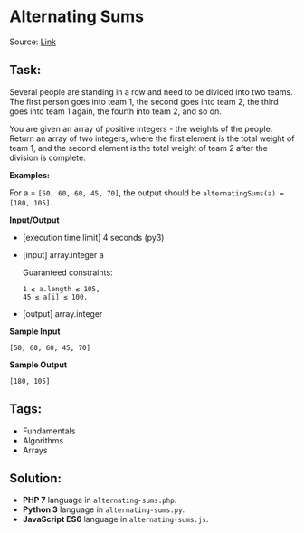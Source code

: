 # Alternating Sums

Source: [Link](https://app.codesignal.com/arcade/intro/level-4/cC5QuL9fqvZjXJsW9)

## Task:

Several people are standing in a row and need to be divided into two teams. The first person goes into team 1, 
the second goes into team 2, the third goes into team 1 again, the fourth into team 2, and so on.

You are given an array of positive integers - the weights of the people. Return an array of two integers, where the 
first element is the total weight of team 1, and the second element is the total weight of team 2 after the division 
is complete.

**Examples:**

For a = `[50, 60, 60, 45, 70]`, the output should be
`alternatingSums(a) = [180, 105]`.

**Input/Output**

* [execution time limit] 4 seconds (py3)

* [input] array.integer a

    Guaranteed constraints:
    ```
    1 ≤ a.length ≤ 105,
    45 ≤ a[i] ≤ 100.
    ```

* [output] array.integer

**Sample Input**

```
[50, 60, 60, 45, 70]
```

**Sample Output**
```
[180, 105]
```

## Tags:

* Fundamentals
* Algorithms
* Arrays

## Solution:

* **PHP 7** language in `alternating-sums.php`.
* **Python 3** language in `alternating-sums.py`.
* **JavaScript ES6** language in `alternating-sums.js`.